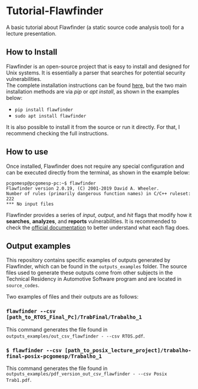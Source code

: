 # Tutorial-Flawfinder  
A basic tutorial about Flawfinder (a static source code analysis tool) for a lecture presentation.  

## How to Install  
Flawfinder is an open-source project that is easy to install and designed for Unix systems. It is essentially a parser that searches for potential security vulnerabilities.  
The complete installation instructions can be found [here](https://github.com/david-a-wheeler/flawfinder/blob/master/INSTALL.md), but the two main installation methods are via *pip* or *apt install*, as shown in the examples below:  

- `pip install flawfinder`  
- `sudo apt install flawfinder`  

It is also possible to install it from the source or run it directly. For that, I recommend checking the full instructions.  

## How to use  
Once installed, Flawfinder does not require any special configuration and can be executed directly from the terminal, as shown in the example below:  

```
pcgomesp@pcgomesp-pc:~$ flawfinder
Flawfinder version 2.0.19, (C) 2001-2019 David A. Wheeler.
Number of rules (primarily dangerous function names) in C/C++ ruleset: 222
*** No input files
```

Flawfinder provides a series of *input*, *output*, and *hit* flags that modify how it **searches**, **analyzes**, and **reports** vulnerabilities. It is recommended to check the [official documentation](https://dwheeler.com/flawfinder/flawfinder.pdf) to better understand what each flag does.  

## Output examples  

This repository contains specific examples of outputs generated by Flawfinder, which can be found in the `outputs_examples` folder. The source files used to generate these outputs come from other subjects in the Technical Residency in Automotive Software program and are located in `source_codes`.  

Two examples of files and their outputs are as follows:  

### `flawfinder --csv [path_to_RTOS_Final_Pc]/TrabFinal/Trabalho_1`  

This command generates the file found in `outputs_examples/out_csv_flawfinder - --csv RTOS.pdf`.  

### `$ flawfinder --csv [path_to_posix_lecture_project]/trabalho-final-posix-pcgomesp/Trabalho_1`  

This command generates the file found in `outputs_examples/pdf_version_out_csv_flawfinder - --csv Posix Trab1.pdf`.  